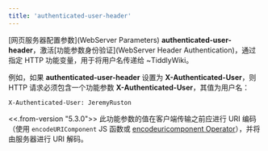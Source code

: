 ```yaml
---
title: 'authenticated-user-header'
---
```


[网页服务器配置参数](WebServer Parameters) **authenticated-user-header**，激活[功能参数身份验证](WebServer Header Authentication)，通过指定 HTTP 功能变量，用于将用户名传递给 ~TiddlyWiki。

例如，如果 **authenticated-user-header** 设置为 **X-Authenticated-User**，则 HTTP 请求必须包含一个功能参数 **X-Authenticated-User**，其值为用户名：

```http
X-Authenticated-User: JeremyRuston
```

<<.from-version "5.3.0">> 此功能参数的值在客户端传输之前应进行 URI 编码（使用 `encodeURIComponent` JS 函数或 [encodeuricomponent Operator](#encodeuricomponent%20Operator)），并将由服务器进行 URI 解码。